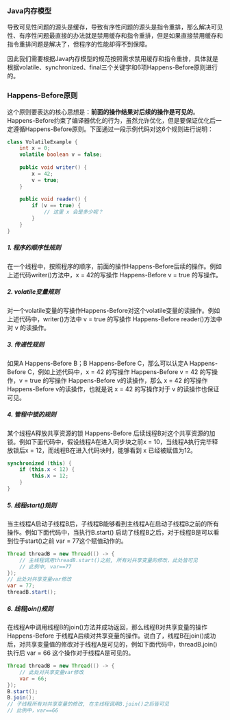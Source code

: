 ### Java内存模型

导致可见性问题的源头是缓存，导致有序性问题的源头是指令重排，那么解决可见性、有序性问题最直接的办法就是禁用缓存和指令重排，但是如果直接禁用缓存和指令重排问题是解决了，但程序的性能却得不到保障。

因此我们需要根据Java内存模型的规范按照需求禁用缓存和指令重排，具体就是根据volatile、synchronized、final三个关键字和6项Happens-Before原则进行的。

### Happens-Before原则

这个原则要表达的核心思想是：**前面的操作结果对后续的操作是可见的**。Happens-Before约束了编译器优化的行为，虽然允许优化，但是要保证优化后一定遵循Happens-Before原则。下面通过一段示例代码对这6个规则进行说明：

```java
class VolatileExample { 
    int x = 0; 
    volatile boolean v = false; 
    
    public void writer() { 
        x = 42; 
        v = true; 
    } 
    
    public void reader() { 
        if (v == true) {
            // 这里 x 会是多少呢？ 
        } 
    }
}
```

##### 1. 程序的顺序性规则

在一个线程中，按照程序的顺序，前面的操作Happens-Before后续的操作。例如上述代码writer()方法中，x = 42的写操作 Happens-Before v = true 的写操作。

##### 2. volatile变量规则

对一个volatile变量的写操作Happens-Before对这个volatile变量的读操作。例如上述代码中，writer()方法中 v = true 的写操作 Happens-Before reader()方法中对 v 的读操作。

##### 3. 传递性规则

如果A Happens-Before B；B Happens-Before C，那么可以认定A Happens-Before C，例如上述代码中，x = 42 的写操作 Happens-Before v = 42 的写操作，v = true 的写操作 Happens-Before v的读操作，那么 x =  42 的写操作 Happens-Before v的读操作，也就是说 x = 42 的写操作对于 v 的读操作也保证可见。

##### 4. 管程中锁的规则

某个线程A释放共享资源的锁 Happens-Before 后续线程B对这个共享资源的加锁。例如下面代码中，假设线程A在进入同步块之前x = 10，当线程A执行完毕释放锁后x = 12，而线程B在进入代码块时，能够看到 x 已经被赋值为12。

```java
synchronized (this) {  
    if (this.x < 12) { 
        this.x = 12; 
    } 
}
```

##### 5. 线程start()规则

当主线程A启动子线程B后，子线程B能够看到主线程A在启动子线程B之前的所有操作。例如下面代码中，当执行B.start() 启动了线程B之后，对于线程B是可以看到位于start()之前 var = 77这个赋值动作的。

```java
Thread threadB = new Thread(() -> { 
    // 主线程调用threadB.start()之前, 所有对共享变量的修改，此处皆可见 
    // 此例中, var==77
});
// 此处对共享变量var修改
var = 77;
threadB.start();
```

##### 6. 线程join()规则

在线程A中调用线程B的join()方法并成功返回，那么线程B对共享变量的操作 Happens-Before 于线程A后续对共享变量的操作。说白了，线程B在join()成功后，对共享变量值的修改对于线程A是可见的，例如下面代码中，threadB.join()执行后 var = 66 这个操作对于线程A是可见的。

```java
Thread threadB = new Thread(() -> { 
    // 此处对共享变量var修改 
    var = 66;
});
B.start();
B.join();
// 子线程所有对共享变量的修改, 在主线程调用B.join()之后皆可见
// 此例中，var==66
```